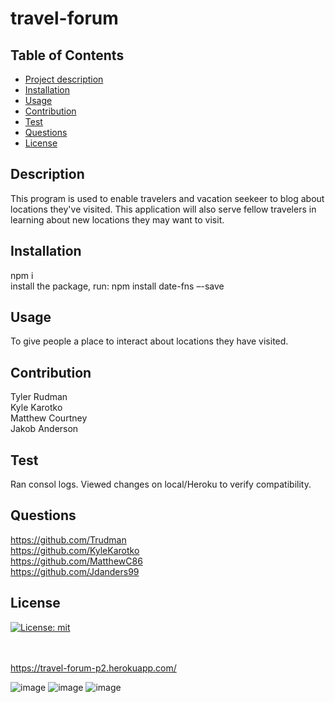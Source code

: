 # travel-forum

## Table of Contents
  - [Project description](#description)
  - [Installation](#installation)
  - [Usage](#usage)
  - [Contribution](#contribution)
  - [Test](#test)
  - [Questions](#questions)
  - [License](#license)

  ## Description
  This program is used to enable travelers and vacation seekeer to blog about locations they've visited. This application will also serve fellow travelers in learning about new locations they may want to visit. 

  ## Installation
  npm i<br>
  install the package, run: npm install date-fns –-save

  ## Usage
  To give people a place to interact about locations they have visited. 



  ## Contribution
  Tyler Rudman<br>
  Kyle Karotko<br>
  Matthew Courtney<br>
  Jakob Anderson

  ## Test
  Ran consol logs. Viewed changes on local/Heroku to verify compatibility.

  ## Questions
  https://github.com/Trudman<br>
  https://github.com/KyleKarotko<br>
  https://github.com/MatthewC86<br>
  https://github.com/Jdanders99

  ## License
  [![License: mit](https://img.shields.io/badge/License-MIT-yellow.svg)](https://opensource.org/licenses/MIT)<br><br><br>

https://travel-forum-p2.herokuapp.com/<br>

![image](https://user-images.githubusercontent.com/114010089/219259568-3c79f785-11be-4dfb-853c-13d7b7c0d11e.png)
![image](https://user-images.githubusercontent.com/114010089/219259614-6825a7e2-8867-4741-812e-d62281ca8d13.png)
![image](https://user-images.githubusercontent.com/114010089/219259696-b5e48a43-1ac9-4c24-8d83-2bbb58ebfdc4.png)


